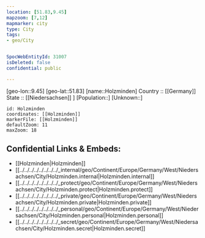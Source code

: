 ```yaml
---
location: [51.83,9.45] 
mapzoom: [7,12] 
mapmarker: city 
type: City
tags:
- geo/City


SpocWebEntityId: 31007
isDeleted: false
confidential: public

---
```

[geo-lon::9.45] 
[geo-lat::51.83] 
[name::Holzminden] 
Country :: [[Germany]]  
State :: [[Niedersachsen]] ] 
[Population::] 
[Unknown::] 


```leaflet
id: Holzminden
coordinates: [[Holzminden]] 
markerFile: [[Holzminden]] 
defaultZoom: 11 
maxZoom: 18
```


## Confidential Links & Embeds: 
- [[Holzminden|Holzminden]]  
- [[../../../../../../../../_internal/geo/Continent/Europe/Germany/West/Niedersachsen/City/Holzminden.internal|Holzminden.internal]] 
- [[../../../../../../../../_protect/geo/Continent/Europe/Germany/West/Niedersachsen/City/Holzminden.protect|Holzminden.protect]] 
- [[../../../../../../../../_private/geo/Continent/Europe/Germany/West/Niedersachsen/City/Holzminden.private|Holzminden.private]] 
- [[../../../../../../../../_personal/geo/Continent/Europe/Germany/West/Niedersachsen/City/Holzminden.personal|Holzminden.personal]] 
- [[../../../../../../../../_secret/geo/Continent/Europe/Germany/West/Niedersachsen/City/Holzminden.secret|Holzminden.secret]] 
